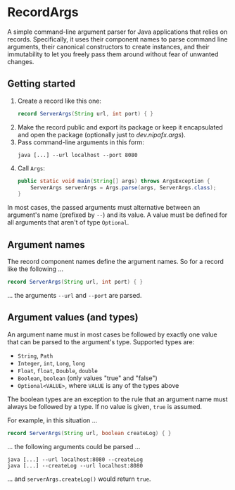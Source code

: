 # RecordArgs

A simple command-line argument parser for Java applications that relies on records.
Specifically, it uses their component names to parse command line arguments, their canonical constructors to create instances, and their immutability to let you freely pass them around without fear of unwanted changes.

## Getting started

1. Create a record like this one:
	```java
	record ServerArgs(String url, int port) { }
	```
2. Make the record public and export its package or keep it encapsulated and open the package (optionally just to _dev.nipafx.args_).
3. Pass command-line arguments in this form:
	```
	java [...] --url localhost --port 8080
	```
4. Call `Args`:
	```java
	public static void main(String[] args) throws ArgsException {
		ServerArgs serverArgs = Args.parse(args, ServerArgs.class);
	}
   ```

In most cases, the passed arguments must alternative between an argument's name (prefixed by `--`) and its value.
A value must be defined for all arguments that aren't of type `Optional`.

## Argument names

The record component names define the argument names.
So for a record like the following ...

```java
record ServerArgs(String url, int port) { }
```

... the arguments `--url` and `--port` are parsed.

## Argument values (and types)

An argument name must in most cases be followed by exactly one value that can be parsed to the argument's type.
Supported types are:

* `String`, `Path`
* `Integer`, `int`, `Long`, `long`
* `Float`, `float`, `Double`, `double`
* `Boolean`, `boolean` (only values "true" and "false")
* `Optional<VALUE>`, where `VALUE` is any of the types above

The boolean types are an exception to the rule that an argument name must always be followed by a type.
If no value is given, `true` is assumed.

For example, in this situation ...

```java
record ServerArgs(String url, boolean createLog) { }
```

... the following arguments could be parsed ...

```
java [...] --url localhost:8080 --createLog
java [...] --createLog --url localhost:8080
```

... and `serverArgs.createLog()` would return `true`.
